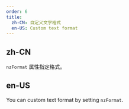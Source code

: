 ```yaml
---
order: 6
title:
  zh-CN: 自定义文字格式
  en-US: Custom text format
---
```


## zh-CN

`nzFormat` 属性指定格式。

## en-US

You can custom text format by setting `nzFormat`.


